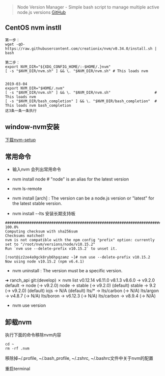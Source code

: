> Node Version Manager - Simple bash script to manage multiple active node.js versions
[GitHub](https://github.com/creationix/nvm)

## CentOS nvm instll
```
第一步：
wget -qO- https://raw.githubusercontent.com/creationix/nvm/v0.34.0/install.sh | bash

第二步：
export NVM_DIR="${XDG_CONFIG_HOME/:-$HOME/.}nvm"
[ -s "$NVM_DIR/nvm.sh" ] && \. "$NVM_DIR/nvm.sh" # This loads nvm


2019-03-04
export NVM_DIR="$HOME/.nvm"
[ -s "$NVM_DIR/nvm.sh" ] && \. "$NVM_DIR/nvm.sh"  					# This loads nvm
[ -s "$NVM_DIR/bash_completion" ] && \. "$NVM_DIR/bash_completion"  # This loads nvm bash_completion
这3条一条一条执行
```

## window-nvm安装
[下载nvm-setup](https://github.com/coreybutler/nvm-windows/releases)

## 常用命令

* 输入nvm 会列出常用命令

* nvm install node # "node" is an alias for the latest version

* nvm ls-remote  

* nvm install <version> [arch] : The version can be a node.js version or "latest" for the latest stable version.

* nvm install --lts 安装长期支持板
```
######################################################################## 100.0%
Computing checksum with sha256sum
Checksums matched!
nvm is not compatible with the npm config "prefix" option: currently set to "/root/nvm/versions/node/v10.15.2"
Run `nvm use --delete-prefix v10.15.2` to unset it.

[root@iz2ze4a9gck8ryb6hpqzamz ~]# nvm use --delete-prefix v10.15.2
Now using node v10.15.2 (npm v6.4.1)
```
	
* nvm uninstall <version>      : The version must be a specific version.

➜  ranch_api git:(develop) ✗ nvm list
       v0.12.14
        v6.11.0
         v8.1.3
         v8.6.0
->       v9.2.0
default -> node (-> v9.2.0)
node -> stable (-> v9.2.0) (default)
stable -> 9.2 (-> v9.2.0) (default)
iojs -> N/A (default)
lts/* -> lts/carbon (-> N/A)
lts/argon -> v4.8.7 (-> N/A)
lts/boron -> v6.12.3 (-> N/A)
lts/carbon -> v8.9.4 (-> N/A)

* nvm use version

## 卸载nvm
执行下面的命令移除nvm内容
```
cd ~
rm -rf .nvm
```
移除掉~/.profile, ~/.bash_profile, ~/.zshrc, ~/.bashrc文件中关于nvm的配置

重启terminal
